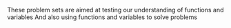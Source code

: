 These problem sets are aimed at testing our understanding of functions and variables
And also using functions and variables to solve problems
